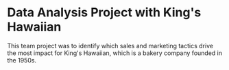 # Data Analysis Project with King's Hawaiian
This team project was to identify which sales and marketing tactics drive the most impact for King's Hawaiian, which is a bakery company founded in the 1950s. 
